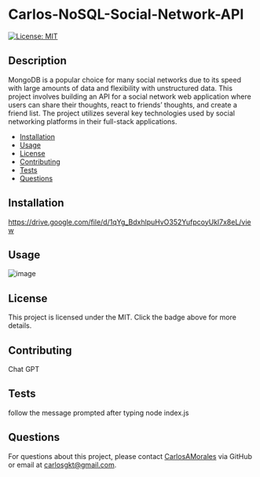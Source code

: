 # Carlos-NoSQL-Social-Network-API

[![License: MIT](https://img.shields.io/badge/License-MIT-yellow.svg)](https://opensource.org/licenses/MIT)

## Description

MongoDB is a popular choice for many social networks due to its speed with large amounts of data and flexibility with unstructured data. This project involves building an API for a social network web application where users can share their thoughts, react to friends’ thoughts, and create a friend list. The project utilizes several key technologies used by social networking platforms in their full-stack applications.

- [Installation](#installation)
- [Usage](#usage)
- [License](#license)
- [Contributing](#contributing)
- [Tests](#tests)
- [Questions](#questions)

## Installation

https://drive.google.com/file/d/1qYg_BdxhlpuHvO352YufpcoyUkl7x8eL/view

## Usage

![image](https://github.com/carlosamorales/Carlos-SQL-Employee-Tracker-Challenge-12/assets/7796766/d9a0a1a4-6364-4522-b369-3bf3637bde70)



## License

This project is licensed under the MIT. Click the badge above for more details.

## Contributing

Chat GPT

## Tests

follow the message prompted after typing node index.js

## Questions

For questions about this project, please contact [CarlosAMorales](https://github.com/CarlosAMorales) via GitHub or email at carlosgkt@gmail.com.

